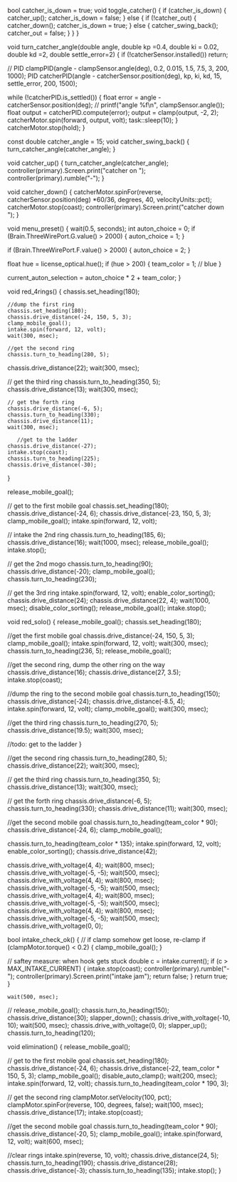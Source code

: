 

bool catcher_is_down = true;
void toggle_catcher() {
  if (catcher_is_down) {
    catcher_up();
    catcher_is_down = false;
  } 
  else {
    if (!catcher_out) {
      catcher_down();
      catcher_is_down = true;
    } else {
        catcher_swing_back();
        catcher_out = false; 
    }
  }
}


void turn_catcher_angle(double angle, double kp =0.4, double ki = 0.02, double kd =2, double settle_error=2) {
  if (!catcherSensor.installed()) return;
  
//  PID clampPID(angle - clampSensor.angle(deg), 0.2, 0.015, 1.5, 7.5, 3, 200, 1000);
  PID catcherPID(angle - catcherSensor.position(deg), kp, ki, kd, 15, settle_error, 200, 1500);

  while (!catcherPID.is_settled()) {
    float error = angle - catcherSensor.position(deg);
    // printf("angle %f\n", clampSensor.angle());
    float output = catcherPID.compute(error);
    output = clamp(output, -2, 2);
    catcherMotor.spin(forward, output, volt);
    task::sleep(10);
  }
  catcherMotor.stop(hold);
}

const double catcher_angle = 15;
void catcher_swing_back()
{
    turn_catcher_angle(catcher_angle);
}

void catcher_up()
{
    turn_catcher_angle(catcher_angle);
    controller(primary).Screen.print("catcher on          ");
    controller(primary).rumble("-");
}

void catcher_down()
{
    catcherMotor.spinFor(reverse, catcherSensor.position(deg) *60/36, degrees, 40, velocityUnits::pct);
    catcherMotor.stop(coast);
    controller(primary).Screen.print("catcher down          ");
}

void menu_preset() {
  wait(0.5, seconds);
  int auton_choice = 0;
  if (Brain.ThreeWirePort.G.value() > 2000) {
    auton_choice = 1;
  }

  if (Brain.ThreeWirePort.F.value() > 2000) {
    auton_choice = 2;
  }

  float hue = license_optical.hue();
  if (hue > 200) {
    team_color = 1; // blue
  }

  current_auton_selection = auton_choice * 2 + team_color;
}


void red_4rings()
{
      chassis.set_heading(180);

    //dump the first ring
    chassis.set_heading(180);
    chassis.drive_distance(-24, 150, 5, 3);
    clamp_mobile_goal();
    intake.spin(forward, 12, volt);
    wait(300, msec);

    //get the second ring
    chassis.turn_to_heading(280, 5);
  chassis.drive_distance(22);
    wait(300, msec);
    
  // get the third ring
    chassis.turn_to_heading(350, 5);
    chassis.drive_distance(13);
    wait(300, msec);

    // get the forth ring
    chassis.drive_distance(-6, 5);
    chassis.turn_to_heading(330);
    chassis.drive_distance(11);
    wait(300, msec);

       //get to the ladder
    chassis.drive_distance(-27);
    intake.stop(coast);
    chassis.turn_to_heading(225);
    chassis.drive_distance(-30);

}

  release_mobile_goal();

  // get to the first mobile goal 
  chassis.set_heading(180);
  chassis.drive_distance(-24, 6);
  chassis.drive_distance(-23, 150, 5, 3);
  clamp_mobile_goal();
  intake.spin(forward, 12, volt);

  // intake the 2nd ring
  chassis.turn_to_heading(185, 6);
  chassis.drive_distance(16);
  wait(1000, msec);
  release_mobile_goal();
  intake.stop();

  // get the 2nd mogo
  chassis.turn_to_heading(90);
  chassis.drive_distance(-20);
  clamp_mobile_goal();
  chassis.turn_to_heading(230);

  // get the 3rd ring
  intake.spin(forward, 12, volt);
  enable_color_sorting();
  chassis.drive_distance(24);
  chassis.drive_distance(22, 4);
  wait(1000, msec);
  disable_color_sorting();
  release_mobile_goal();
  intake.stop();



void red_solo() {
  release_mobile_goal();
  chassis.set_heading(180);

  //get the first mobile goal
  chassis.drive_distance(-24, 150, 5, 3);
  clamp_mobile_goal();
  intake.spin(forward, 12, volt);
  wait(300, msec);
  chassis.turn_to_heading(236, 5);
  release_mobile_goal();

  //get the second ring, dump the other ring on the way
  chassis.drive_distance(16);
  chassis.drive_distance(27, 3.5);
  intake.stop(coast);

  //dump the ring to the second mobile goal
  chassis.turn_to_heading(150);
  chassis.drive_distance(-24);
  chassis.drive_distance(-8.5, 4);
  intake.spin(forward, 12, volt);
  clamp_mobile_goal();
  wait(300, msec);

  //get the third ring
  chassis.turn_to_heading(270, 5);
  chassis.drive_distance(19.5);
  wait(300, msec);

  //todo: get to the ladder
}

//get the second ring
chassis.turn_to_heading(280, 5);
chassis.drive_distance(22); wait(300, msec);

// get the third ring chassis.turn_to_heading(350, 5); chassis.drive_distance(13); wait(300, msec);

// get the forth ring
chassis.drive_distance(-6, 5);
chassis.turn_to_heading(330);
chassis.drive_distance(11);
wait(300, msec);



  //get the second mobile goal
  chassis.turn_to_heading(team_color * 90);
  chassis.drive_distance(-24, 6);
  clamp_mobile_goal();

  chassis.turn_to_heading(team_color * 135);
  intake.spin(forward, 12, volt);
  enable_color_sorting();
  chassis.drive_distance(42); 

  chassis.drive_with_voltage(4, 4);
  wait(800, msec);
  chassis.drive_with_voltage(-5, -5);
  wait(500, msec);
  chassis.drive_with_voltage(4, 4);
  wait(800, msec);
  chassis.drive_with_voltage(-5, -5);
  wait(500, msec);
  chassis.drive_with_voltage(4, 4);
  wait(800, msec);
  chassis.drive_with_voltage(-5, -5);
  wait(500, msec);
  chassis.drive_with_voltage(4, 4);
  wait(800, msec);
  chassis.drive_with_voltage(-5, -5);
  wait(500, msec);
  chassis.drive_with_voltage(0, 0);


bool intake_check_ok() {
  // if clamp somehow get loose, re-clamp
  if (clampMotor.torque() < 0.2) {
    clamp_mobile_goal();
  }

  // saftey measure: when hook gets stuck
  double c = intake.current();
  if (c > MAX_INTAKE_CURRENT) {
    intake.stop(coast);
    controller(primary).rumble("-");
    controller(primary).Screen.print("intake jam");
    return false;
  }
  return true;
}


    wait(500, msec);
 // release_mobile_goal();
  chassis.turn_to_heading(150);
  chassis.drive_distance(30);
  slapper_down();
  chassis.drive_with_voltage(-10, 10);
  wait(500, msec);
  chassis.drive_with_voltage(0, 0);
  slapper_up();
  chassis.turn_to_heading(120);



  void elimination()
{
  release_mobile_goal();

  // get to the first mobile goal 
  chassis.set_heading(180);
  chassis.drive_distance(-24, 6);
  chassis.drive_distance(-22, team_color * 150, 5, 3);
  clamp_mobile_goal();
  disable_auto_clamp();
  wait(200, msec);
  intake.spin(forward, 12, volt);
  chassis.turn_to_heading(team_color * 190, 3);


  // get the second ring
  clampMotor.setVelocity(100, pct);
  clampMotor.spinFor(reverse, 100, degrees, false);
  wait(100, msec);
  chassis.drive_distance(17);
  intake.stop(coast);

  //get the second mobile goal
  chassis.turn_to_heading(team_color * 90);
  chassis.drive_distance(-20, 5);
  clamp_mobile_goal();
  intake.spin(forward, 12, volt); 
  wait(600, msec);

  //clear rings
  intake.spin(reverse, 10, volt);
  chassis.drive_distance(24, 5);
  chassis.turn_to_heading(190);
  chassis.drive_distance(28);
  chassis.drive_distance(-3);
  chassis.turn_to_heading(135);
  intake.stop();
}
